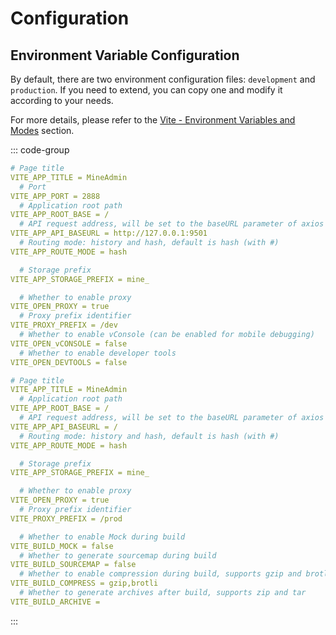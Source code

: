 # Configuration

## Environment Variable Configuration

By default, there are two environment configuration files: `development` and `production`. If you need to extend, you can copy one and modify it according to your needs.

For more details, please refer to the [Vite - Environment Variables and Modes](https://cn.vitejs.dev/guide/env-and-mode) section.

::: code-group

```YAML [.env.development]
# Page title
VITE_APP_TITLE = MineAdmin
  # Port
VITE_APP_PORT = 2888
  # Application root path
VITE_APP_ROOT_BASE = /
  # API request address, will be set to the baseURL parameter of axios
VITE_APP_API_BASEURL = http://127.0.0.1:9501
  # Routing mode: history and hash, default is hash (with #)
VITE_APP_ROUTE_MODE = hash

  # Storage prefix
VITE_APP_STORAGE_PREFIX = mine_

  # Whether to enable proxy
VITE_OPEN_PROXY = true
  # Proxy prefix identifier
VITE_PROXY_PREFIX = /dev
  # Whether to enable vConsole (can be enabled for mobile debugging)
VITE_OPEN_vCONSOLE = false
  # Whether to enable developer tools
VITE_OPEN_DEVTOOLS = false

```

```YAML [.env.production]
# Page title
VITE_APP_TITLE = MineAdmin
  # Application root path
VITE_APP_ROOT_BASE = /
  # API request address, will be set to the baseURL parameter of axios
VITE_APP_API_BASEURL = /
  # Routing mode: history and hash, default is hash (with #)
VITE_APP_ROUTE_MODE = hash

  # Storage prefix
VITE_APP_STORAGE_PREFIX = mine_

  # Whether to enable proxy
VITE_OPEN_PROXY = true
  # Proxy prefix identifier
VITE_PROXY_PREFIX = /prod

  # Whether to enable Mock during build
VITE_BUILD_MOCK = false
  # Whether to generate sourcemap during build
VITE_BUILD_SOURCEMAP = false
  # Whether to enable compression during build, supports gzip and brotli
VITE_BUILD_COMPRESS = gzip,brotli
  # Whether to generate archives after build, supports zip and tar
VITE_BUILD_ARCHIVE =

```
:::